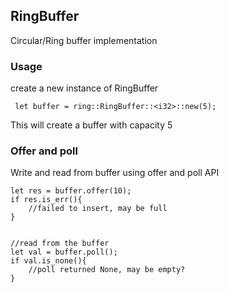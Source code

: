 ## RingBuffer

Circular/Ring buffer implementation 


### Usage

create a new instance of RingBuffer
```
 let buffer = ring::RingBuffer::<i32>::new(5);

```
This will create a buffer with capacity 5

### Offer and poll

Write and read from buffer using offer and poll API
```
let res = buffer.offer(10);
if res.is_err(){
    //failed to insert, may be full
}


//read from the buffer
let val = buffer.poll();
if val.is_none(){
    //poll returned None, may be empty?
}
```


